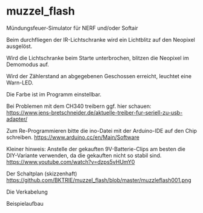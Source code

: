 # muzzel_flash
Mündungsfeuer-Simulator für NERF und/oder Softair 

Beim durchfliegen der IR-Lichtschranke wird ein Lichtblitz auf den Neopixel ausgelöst.

Wird die Lichtschranke beim Starte unterbrochen, blitzen die Neopixel im Demomodus auf.

Wird der Zählerstand an abgegebenen Geschossen erreicht, leuchtet eine Warn-LED.

Die Farbe ist im Programm einstellbar.

Bei Problemen mit dem CH340 treibern ggf. hier schauen:
https://www.jens-bretschneider.de/aktuelle-treiber-fur-seriell-zu-usb-adapter/

Zum Re-Programmieren bitte die ino-Datei mit der Arduino-IDE auf den Chip schreiben.
https://www.arduino.cc/en/Main/Software

Kleiner hinweis: Anstelle der gekauften 9V-Batterie-Clips am besten die DIY-Variante verwenden,
da die gekauften nicht so stabil sind.
https://www.youtube.com/watch?v=dzps5vHUmY0

Der Schaltplan (skizzenhaft)
https://github.com/BKTRIE/muzzel_flash/blob/master/muzzleflash001.png

Die Verkabelung


Beispielaufbau

